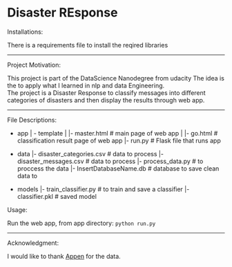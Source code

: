 # Disaster REsponse

Installations:

There is a requirements file to install the reqired libraries

-----------------------------------------
Project Motivation:

This project is part of the DataScience Nanodegree from udacity
The idea is the to apply what I learned in nlp and data Engineering.<br>
The project is a Disaster Response to classify messages into different categories of disasters and then display the results through web app.

------------------------------------------

File Descriptions:

- app
| - template
| |- master.html  # main page of web app
| |- go.html  # classification result page of web app
|- run.py  # Flask file that runs app

- data
|- disaster_categories.csv  # data to process 
|- disaster_messages.csv  # data to process
|- process_data.py # to proccess the data
|- InsertDatabaseName.db   # database to save clean data to

- models
|- train_classifier.py # to train and save a classifier
|- classifier.pkl  # saved model 

Usage:

Run the web app, from app directory: `python run.py`

---------------------------------------------

Acknowledgment:

I would like to thank <a href=https://appen.com>Appen</a> for the data.
